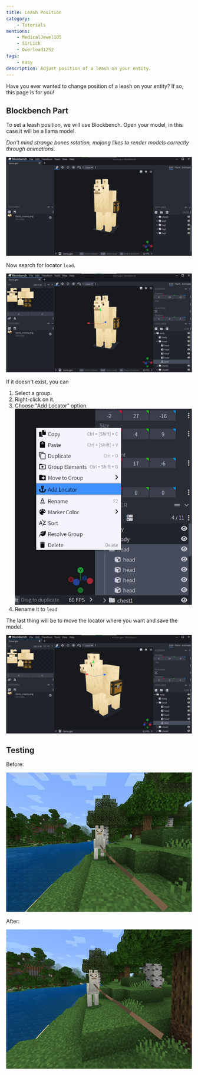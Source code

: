 ```yaml
---
title: Leash Position
category:
    - Tutorials
mentions:
    - MedicalJewel105
    - SirLich
    - Overload1252
tags:
    - easy
description: Adjust position of a leash on your entity.
---
```


Have you ever wanted to change position of a leash on your entity?
If so, this page is for you!

## Blockbench Part

To set a leash position, we will use Blockbench.
Open your model, in this case it will be a llama model.

*Don't mind strange bones rotation, mojang likes to render models correctly through animations.*

![](/assets/images/visuals/leash-position/model-1.png)

Now search for locator `lead`.

![](/assets/images/visuals/leash-position/model-2.png)

If it doesn't exist, you can

<Spoiler title="create it">

1. Select a group.
2. Right-click on it.
3. Choose "Add Locator" option.
![](/assets/images/visuals/leash-position/locator-1.png)
4. Rename it to `lead`

</Spoiler>

The last thing will be to move the locator where you want and save the model.

![](/assets/images/visuals/leash-position/model-3.png)

## Testing

Before:

![](/assets/images/visuals/leash-position/result-0.png)

After:

![](/assets/images/visuals/leash-position/result-1.png)
